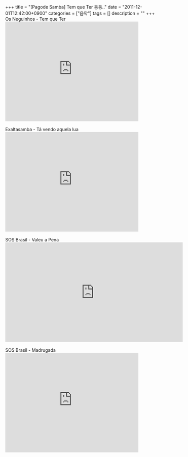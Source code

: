 +++
title = "[Pagode Samba] Tem que Ter 등등.."
date = "2011-12-01T12:42:00+0900"
categories = ["음악"]
tags = []
description = ""
+++
<span class="copyright_entry" style="display:block;" title="[Pagode Samba] Tem que Ter 등등..@@**@@http://shed.egloos.com/3774146"></span>Os Neguinhos - Tem que Ter 
<br>
<embed src="http://www.youtube.com/v/L1O8WuXzTDY?version=3&amp;hl=ko_KR" type="application/x-shockwave-flash" width="420" height="315" allowscriptaccess="always" allowfullscreen="true">
<br>
<br>Exaltasamba - Tá vendo aquela lua
<br>
<embed src="http://www.youtube.com/v/pZpBzQEQeuc?version=3&amp;hl=ko_KR" type="application/x-shockwave-flash" width="420" height="315" allowscriptaccess="always" allowfullscreen="true">
<br>
<br>SOS Brasil - Valeu a Pena
<br>
<embed src="http://www.youtube.com/v/dzf59c850BU?version=3&amp;hl=ko_KR" type="application/x-shockwave-flash" width="560" height="315" allowscriptaccess="always" allowfullscreen="true">
<br>
<br>SOS Brasil - Madrugada
<br>
<embed src="http://www.youtube.com/v/R6iGHHiXjWs?version=3&amp;hl=ko_KR" type="application/x-shockwave-flash" width="420" height="315" allowscriptaccess="always" allowfullscreen="true">
<br> 
<!--
       <rdf:RDF xmlns:rdf="http://www.w3.org/1999/02/22-rdf-syntax-ns#"
		    xmlns:dc="http://purl.org/dc/elements/1.1/"
		    xmlns:trackback="http://madskills.com/public/xml/rss/module/trackback/">
       <rdf:Description
	        rdf:about="http://shed.egloos.com/3774146"
	        dc:identifier="http://shed.egloos.com/3774146"
	        dc:title="[Pagode Samba] Tem que Ter 등등.."
	        trackback:ping="http://shed.egloos.com/tb/3774146"/>
       </rdf:RDF>
       -->

<ul></ul>